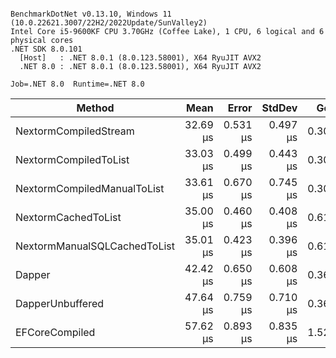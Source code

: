 ```

BenchmarkDotNet v0.13.10, Windows 11 (10.0.22621.3007/22H2/2022Update/SunValley2)
Intel Core i5-9600KF CPU 3.70GHz (Coffee Lake), 1 CPU, 6 logical and 6 physical cores
.NET SDK 8.0.101
  [Host]   : .NET 8.0.1 (8.0.123.58001), X64 RyuJIT AVX2
  .NET 8.0 : .NET 8.0.1 (8.0.123.58001), X64 RyuJIT AVX2

Job=.NET 8.0  Runtime=.NET 8.0  

```
| Method                       | Mean     | Error    | StdDev   | Gen0   | Gen1   | Allocated |
|----------------------------- |---------:|---------:|---------:|-------:|-------:|----------:|
| NextormCompiledStream        | 32.69 μs | 0.531 μs | 0.497 μs | 0.3052 |      - |   1.48 KB |
| NextormCompiledToList        | 33.03 μs | 0.499 μs | 0.443 μs | 0.3052 |      - |   1.66 KB |
| NextormCompiledManualToList  | 33.61 μs | 0.670 μs | 0.745 μs | 0.3052 |      - |   1.66 KB |
| NextormCachedToList          | 35.00 μs | 0.460 μs | 0.408 μs | 0.6104 |      - |   2.91 KB |
| NextormManualSQLCachedToList | 35.01 μs | 0.423 μs | 0.396 μs | 0.6104 |      - |   2.91 KB |
| Dapper                       | 42.42 μs | 0.650 μs | 0.608 μs | 0.3662 |      - |   1.88 KB |
| DapperUnbuffered             | 47.64 μs | 0.759 μs | 0.710 μs | 0.3662 |      - |    1.8 KB |
| EFCoreCompiled               | 57.62 μs | 0.893 μs | 0.835 μs | 1.5259 | 0.4883 |   7.19 KB |
